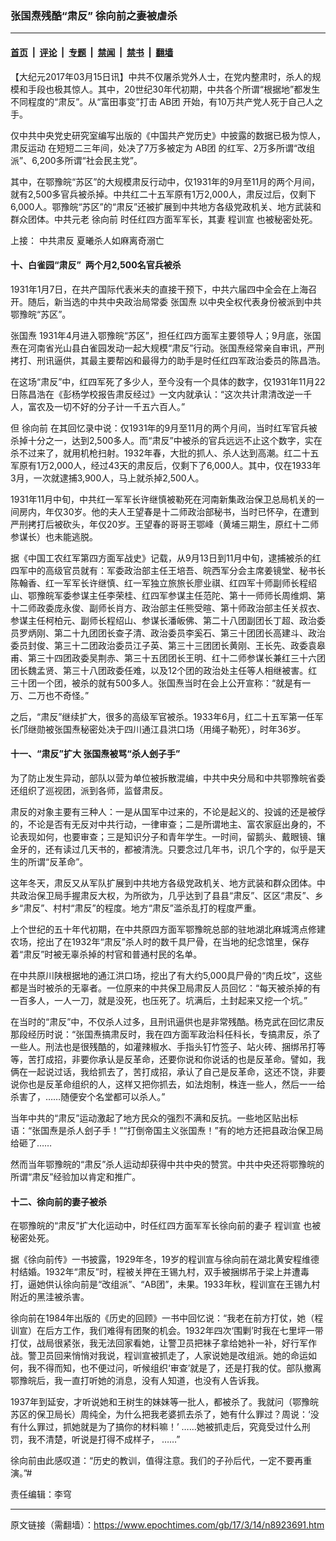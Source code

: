 ### 张国焘残酷“肃反” 徐向前之妻被虐杀

---

#### [首页](../../../..?n8923691) &nbsp;|&nbsp; [评论](../../../../../epoch-comment?n8923691) &nbsp;|&nbsp; [专题](../../../../../epoch-special?n8923691) &nbsp;|&nbsp; [禁闻](../../../../../epoch-news?n8923691) &nbsp;|&nbsp; [禁书](../../../../../books?n8923691) &nbsp;|&nbsp; [翻墙](https://github.com/gfw-breaker/nogfw/blob/master/README.md?n8923691)


<div class="post_content" id="artbody" itemprop="articleBody">
 <!-- article content begin -->
 <p>
  【大纪元2017年03月15日讯】中共不仅屠杀党外人士，在党内整肃时，杀人的规模和手段也极其惊人。其中，20世纪30年代初期，中共各个所谓“根据地”都发生不同程度的“肃反”。从“富田事变”打击
  <ok href="https://www.epochtimes.com/gb/tag/ab%E5%9B%A2.html">
   AB团
  </ok>
  开始，有10万共产党人死于自己人之手。
 </p>
 <p>
  仅中共中央党史研究室编写出版的《中国共产党历史》中披露的数据已极为惊人，
  <ok href="https://www.epochtimes.com/gb/tag/%E8%82%83%E5%8F%8D%E8%BF%90%E5%8A%A8.html">
   肃反运动
  </ok>
  在短短二三年间，处决了7万多被定为
  <ok href="https://www.epochtimes.com/gb/tag/ab%E5%9B%A2.html">
   AB团
  </ok>
  的红军、2万多所谓“改组派”、6,200多所谓“社会民主党”。
 </p>
 <p>
  其中，在鄂豫皖“苏区”的大规模肃反行动中，仅1931年的9月至11月的两个月间，就有2,500多官兵被杀掉。中共红二十五军原有1万2,000人，肃反过后，仅剩下6,000人。鄂豫皖“苏区”的“肃反”还被扩展到中共地方各级党政机关、地方武装和群众团体。中共元老
  <ok href="https://www.epochtimes.com/gb/tag/%E5%BE%90%E5%90%91%E5%89%8D.html">
   徐向前
  </ok>
  时任红四方面军军长，其妻
  <ok href="https://www.epochtimes.com/gb/tag/%E7%A8%8B%E8%AE%AD%E5%AE%A3.html">
   程训宣
  </ok>
  也被秘密处死。
 </p>
 <p>
  上接：
  <ok href="https://www.epochtimes.com/gb/17/3/10/n8893704.htm">
   中共肃反 夏曦杀人如麻离奇溺亡
  </ok>
 </p>
 <h4>
  十、白雀园“肃反”  两个月2,500名官兵被杀
 </h4>
 <p>
  1931年1月7日，在共产国际代表米夫的直接干预下，中共六届四中全会在上海召开。随后，新当选的中共中央政治局常委
  <ok href="https://www.epochtimes.com/gb/tag/%E5%BC%A0%E5%9B%BD%E7%84%98.html">
   张国焘
  </ok>
  以中央全权代表身份被派到中共鄂豫皖“苏区”。
 </p>
 <p>
  <ok href="https://www.epochtimes.com/gb/tag/%E5%BC%A0%E5%9B%BD%E7%84%98.html">
   张国焘
  </ok>
  1931年4月进入鄂豫皖“苏区”，担任红四方面军主要领导人；9月底，张国焘在河南省光山县白雀园发动一起大规模“肃反”行动。张国焘经常亲自审讯，严刑拷打、刑讯逼供，其最主要帮凶和最得力的助手是时任红四军政治委员的陈昌浩。
 </p>
 <p>
  在这场“肃反”中，红四军死了多少人，至今没有一个具体的数字，仅1931年11月22日陈昌浩在《彭杨学校报告肃反经过》一文内就承认：“这次共计肃清改逆一千人，富农及一切不好的分子计一千五六百人。”
 </p>
 <p>
  但
  <ok href="https://www.epochtimes.com/gb/tag/%E5%BE%90%E5%90%91%E5%89%8D.html">
   徐向前
  </ok>
  在其回忆录中说：仅1931年的9月至11月的两个月间，当时红军官兵被杀掉十分之一，达到2,500多人。而“肃反”中被杀的官兵远远不止这个数字，实在杀不过来了，就用机枪扫射。1932年春，大批的抓人、杀人达到高潮。红二十五军原有1万2,000人，经过43天的肃反后，仅剩下了6,000人。其中，仅在1933年3月，一次就逮捕3,900人，马上就杀掉2,500人。
 </p>
 <p>
  1931年11月中旬，中共红一军军长许继慎被勒死在河南新集政治保卫总局机关的一间房内，年仅30岁。他的夫人王望春是十二师政治部秘书，当时已怀孕，在遭到严刑拷打后被砍头，年仅20岁。王望春的哥哥王鄂峰（黄埔三期生，原红十二师参谋长）也未能逃脱。
 </p>
 <p>
  据《中国工农红军第四方面军战史》记载，从9月13日到11月中旬，逮捕被杀的红四军中的高级官员就有：军委政治部主任王培吾、皖西军分会主席姜镜堂、秘书长陈翰香、红一军军长许继慎、红一军独立旅旅长廖业祺、红四军十师副师长程绍山、鄂豫皖军委参谋主任李荣桂、红四军参谋主任范陀、第十一师师长周维炯、第十二师政委庞永俊、副师长肖方、政治部主任熊受暄、第十师政治部主任关叔衣、参谋主任柯柏元、副师长程绍山、参谋长潘皈佛、第二十八团副团长丁超、政治委员罗炳刚、第二十九团团长查子清、政治委员李奚石、第三十团团长高建斗、政治委员封俊、第三十二团政治委员江子英、第三十三团团长黄刚、王长先、政委袁皋甫、第三十四团政委吴荆赤、第三十五团团长王明、红十二师参谋长兼红三十六团团长魏孟贤、第三十八团政委任难，以及12个团的政治处主任等人相继被害。红三十团一个团，被杀的就有500多人。张国焘当时在会上公开宣称：“就是有一万、二万也不奇怪。”
 </p>
 <p>
  之后，“肃反”继续扩大，很多的高级军官被杀。1933年6月，红二十五军第一任军长邝继勋被张国焘秘密处决于四川通江县洪口场（用绳子勒死），时年36岁。
 </p>
 <h4>
  十一、“肃反”扩大 张国焘被骂“杀人刽子手”
 </h4>
 <p>
  为了防止发生异动，部队以营为单位被拆散混编，中共中央分局和中共鄂豫皖省委还组织了巡视团，派到各师，监督肃反。
 </p>
 <p>
  肃反的对象主要有三种人：一是从国军中过来的，不论是起义的、投诚的还是被俘的，不论是否有无反对中共行动，一律审查；二是所谓地主、富农家庭出身的，不论表现如何，也要审查；三是知识分子和青年学生。一时间，留鹅头、戴眼镜、镶金牙的，还有读过几天书的，都被清洗。只要念过几年书，识几个字的，似乎是天生的所谓“反革命”。
 </p>
 <p>
  这年冬天，肃反又从军队扩展到中共地方各级党政机关、地方武装和群众团体。中共政治保卫局手握肃反大权，为所欲为，几乎达到了县县“肃反”、区区“肃反”、乡乡“肃反”、村村“肃反”的程度。地方“肃反”滥杀乱打的程度严重。
 </p>
 <p>
  上个世纪的五十年代初期，在中共原四方面军鄂豫皖总部的驻地湖北麻城湾点修建农场，挖出了在1932年“肃反”杀人时的数千具尸骨，在当地的纪念馆里，保存着“肃反”时被无辜杀掉的村官和普通村民的名单。
 </p>
 <p>
  在中共原川陕根据地的通江洪口场，挖出了有大约5,000具尸骨的“肉丘坟”，这些都是当时被杀的无辜者。一位原来的中共保卫局肃反人员回忆：“每天被杀掉的有一百多人，一人一刀，就是没死，也压死了。坑满后，土封起来又挖一个坑。”
 </p>
 <p>
  在当时的“肃反”中，不仅杀人过多，且刑讯逼供也是非常残酷。杨克武在回忆肃反那段经历时说：“张国焘搞肃反时，我在四方面军政治科任科长，专搞肃反，杀了一些人。刑法也是很残酷的，如灌辣椒水、手指头钉竹签子、站火砖、捆绑吊打等等，苦打成招，非要你承认是反革命，还要你说和你说话的也是反革命。譬如，我俩在一起说过话，我给抓去了，苦打成招，承认了自己是反革命，这还不饶，非要说你也是反革命组织的人，这样又把你抓去，如法炮制，株连一些人，然后一一给杀害了，……随便安个名堂都可以杀人。”
 </p>
 <p>
  当年中共的“肃反”运动激起了地方民众的强烈不满和反抗。一些地区贴出标语：“张国焘是杀人刽子手！”“打倒帝国主义张国焘！”有的地方还把县政治保卫局给砸了……
 </p>
 <p>
  然而当年鄂豫皖的“肃反”杀人运动却获得中共中央的赞赏。中共中央还将鄂豫皖的所谓“肃反”经验加以肯定和推广。
 </p>
 <h4>
  十二、徐向前的妻子被杀
 </h4>
 <p>
  在鄂豫皖的“肃反”扩大化运动中，时任红四方面军军长徐向前的妻子
  <ok href="https://www.epochtimes.com/gb/tag/%E7%A8%8B%E8%AE%AD%E5%AE%A3.html">
   程训宣
  </ok>
  也被秘密处死。
 </p>
 <p>
  据《徐向前传》一书披露，1929年冬，19岁的程训宣与徐向前在湖北黄安程维德村结婚。1932年“肃反”时，程被关押在王锡九村，双手被捆绑吊于梁上并遭毒打，逼她供认徐向前是“改组派”、“AB团”，未果。1933年秋，程训宣在王锡九村附近的黑洼被杀害。
 </p>
 <p>
  徐向前在1984年出版的《历史的回顾》一书中回忆说：“我老在前方打仗，她（程训宣）在后方工作，我们难得有团聚的机会。1932年四次‘围剿’时我在七里坪一带打仗，战局很紧张，我无法回家看她，让警卫员把袜子拿给她补一补，好行军作战。警卫员回来悄悄对我说，程训宣被抓走了，人家说她是改组派。她的命运如何，我不得而知，也不便过问，听候组织‘审查’就是了，还是打我的仗。部队撤离鄂豫皖后，我一直打听她的消息，没有人知道，也没有人告诉我。
 </p>
 <p>
  1937年到延安，才听说她和王树生的妹妹等一批人，都被杀了。我就问（鄂豫皖苏区的保卫局长）周纯全，为什么把我老婆抓去杀了，她有什么罪过？周说：‘没有什么罪过，抓她就是为了搞你的材料嘛！’ ……她被抓走后，究竟受过什么刑罚，我不清楚，听说是打得不成样子， ……”
 </p>
 <p>
  徐向前由此感叹道：“历史的教训，值得注意。我们的子孙后代，一定不要再重演。”#
 </p>
 <p>
  责任编辑：李穹
 </p>
 <!-- article content end -->
 <div id="below_article_ad">
 </div>
</div>


---

原文链接（需翻墙）：https://www.epochtimes.com/gb/17/3/14/n8923691.htm